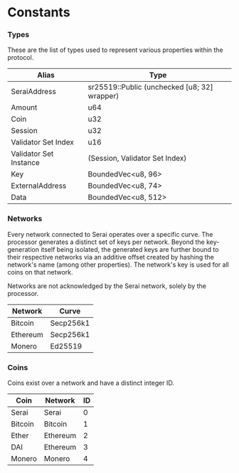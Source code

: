 # Constants

### Types

These are the list of types used to represent various properties within the
protocol.

| Alias                  | Type                                         |
|------------------------|----------------------------------------------|
| SeraiAddress           | sr25519::Public (unchecked [u8; 32] wrapper) |
| Amount                 | u64                                          |
| Coin                   | u32                                          |
| Session                | u32                                          |
| Validator Set Index    | u16                                          |
| Validator Set Instance | (Session, Validator Set Index)               |
| Key                    | BoundedVec\<u8, 96>                          |
| ExternalAddress        | BoundedVec\<u8, 74>                          |
| Data                   | BoundedVec\<u8, 512>                         |

### Networks

Every network connected to Serai operates over a specific curve. The processor
generates a distinct set of keys per network. Beyond the key-generation itself
being isolated, the generated keys are further bound to their respective
networks via an additive offset created by hashing the network's name (among
other properties). The network's key is used for all coins on that network.

Networks are not acknowledged by the Serai network, solely by the processor.

| Network  | Curve     |
|----------|-----------|
| Bitcoin  | Secp256k1 |
| Ethereum | Secp256k1 |
| Monero   | Ed25519   |

### Coins

Coins exist over a network and have a distinct integer ID.

| Coin     | Network  | ID |
|----------|----------|----|
| Serai    | Serai    | 0  |
| Bitcoin  | Bitcoin  | 1  |
| Ether    | Ethereum | 2  |
| DAI      | Ethereum | 3  |
| Monero   | Monero   | 4  |
